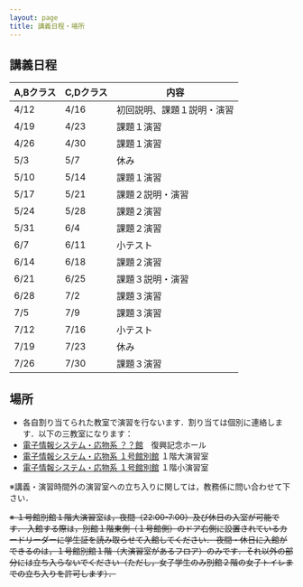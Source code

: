 ```yaml
---
layout: page
title: 講義日程・場所
---
```


## 講義日程

|  A,Bクラス  |  C,Dクラス  |             内容           |
| ----------- | ----------- | -------------------------- |
|       4/12  |       4/16  | 初回説明、課題１説明・演習 |
|       4/19  |       4/23  |                 課題１演習 |
|       4/26  |       4/30  |                 課題１演習 |
|        5/3  |        5/7  |                       休み |
|       5/10  |       5/14  |                 課題１演習 |
|       5/17  |       5/21  |           課題２説明・演習 |
|       5/24  |       5/28  |                 課題２演習 |
|       5/31  |        6/4  |                 課題２演習 |
|        6/7  |       6/11  |                   小テスト |
|       6/14  |       6/18  |                 課題２演習 |
|       6/21  |       6/25  |           課題３説明・演習 |
|       6/28  |        7/2  |                 課題３演習 |
|        7/5  |        7/9  |                 課題３演習 |
|       7/12  |       7/16  |                   小テスト |
|       7/19  |       7/23  |                       休み |
|       7/26  |       7/30  |                 課題３演習 |


## 場所

+ 各自割り当てられた教室で演習を行ないます．割り当ては個別に連絡します．以下の三教室になります：
+ [電子情報システム・応物系 ？？館]()　復興記念ホール
+ [電子情報システム・応物系 １号館別館](http://www.eng.tohoku.ac.jp/map/?menu=campus&area=d&build=11) １階大演習室
+ [電子情報システム・応物系 １号館別館](http://www.eng.tohoku.ac.jp/map/?menu=campus&area=d&build=11) １階小演習室

※講義・演習時間外の演習室への立ち入りに関しては，教務係に問い合わせて下さい．

~~※ １号館別館１階大演習室は，夜間（22:00-7:00）及び休日の入室が可能です．
入館する際は，別館１階東側（１号館側）のドア右側に設置されているカードリーダーに学生証を読み取らせて入館してください．
夜間・休日に入館ができるのは，１号館別館１階（大演習室があるフロア）のみです．それ以外の部分には立ち入らないでください（ただし，女子学生のみ別館２階の女子トイレまでの立ち入りを許可します）．~~
